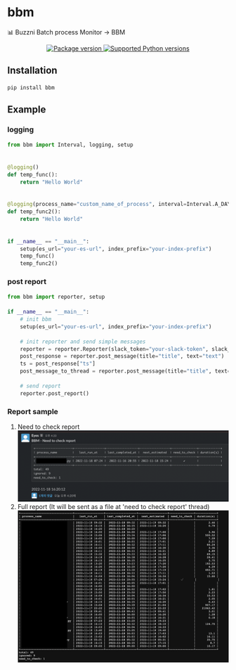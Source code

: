 # bbm
📊 Buzzni Batch process Monitor -> BBM 

</p>
<p align="center">
<a href="https://pypi.org/project/bbm" target="_blank">
    <img src="https://img.shields.io/pypi/v/bbm?color=%2334D058&label=pypi%20package" alt="Package version">
</a>
<a href="https://pypi.org/project/bbm" target="_blank">
    <img src="https://img.shields.io/pypi/pyversions/bbm?color=%2334D058" alt="Supported Python versions">
</a>
</p>

## Installation
```bash
pip install bbm
```

## Example
### logging
```python
from bbm import Interval, logging, setup


@logging()
def temp_func():
    return "Hello World"


@logging(process_name="custom_name_of_process", interval=Interval.A_DAY)
def temp_func2():
    return "Hello World"


if __name__ == "__main__":
    setup(es_url="your-es-url", index_prefix="your-index-prefix")
    temp_func()
    temp_func2()
```
### post report
```python
from bbm import reporter, setup

if __name__ == "__main__":
    # init bbm
    setup(es_url="your-es-url", index_prefix="your-index-prefix")
    
    # init reporter and send simple messages
    reporter = reporter.Reporter(slack_token="your-slack-token", slack_channel_id="your-slack-channel-id")
    post_response = reporter.post_message(title="title", text="text")
    ts = post_response["ts"]
    post_message_to_thread = reporter.post_message(title="title", text="text", ts=ts)
    
    # send report    
    reporter.post_report()
```

### Report sample
1. Need to check report
![report_sample](https://raw.githubusercontent.com/buzzni/bbm/main/doc/images/example1.png)
2. Full report (It will be sent as a file at 'need to check report' thread)
![report_sample](https://raw.githubusercontent.com/buzzni/bbm/main/doc/images/example2.png)